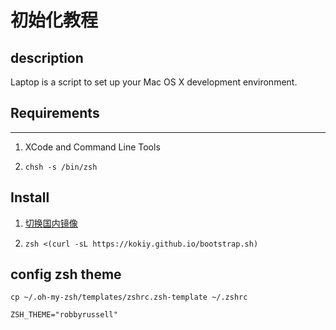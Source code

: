# 初始化教程

## description

Laptop is a script to set up your Mac OS X development environment.

## Requirements

---

1. XCode and Command Line Tools

2. `chsh -s /bin/zsh`

## Install

1. [切换国内镜像](https://github.com/cunkai/homebrewcn)

2. `zsh <(curl -sL https://kokiy.github.io/bootstrap.sh)`

## config zsh theme

`cp ~/.oh-my-zsh/templates/zshrc.zsh-template ~/.zshrc`

`ZSH_THEME="robbyrussell"`
